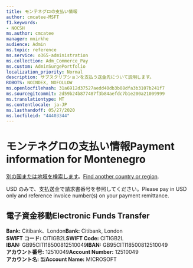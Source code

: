 ```yaml
---
title: モンテネグロの支払い情報
author: cmcatee-MSFT
f1.keywords:
- NOCSH
ms.author: cmcatee
manager: mnirkhe
audience: Admin
ms.topic: reference
ms.service: o365-administration
ms.collection: Adm_Commerce_Pay
ms.custom: AdminSurgePortfolio
localization_priority: Normal
description: サブスクリプションを支払う送金先について説明します。
ROBOTS: NOINDEX, NOFOLLOW
ms.openlocfilehash: 31a6912d37527aedd40db3b08dfa3b3107b241f7
ms.sourcegitcommit: 2d59b24b877487f3b84aefdc7b1e200a21009999
ms.translationtype: MT
ms.contentlocale: ja-JP
ms.lasthandoff: 05/27/2020
ms.locfileid: "44403344"
---
```

# <a name="payment-information-for-montenegro"></a><span data-ttu-id="95dda-103">モンテネグロの支払い情報</span><span class="sxs-lookup"><span data-stu-id="95dda-103">Payment information for Montenegro</span></span>

<span data-ttu-id="95dda-104">[別の国または地域を検索します](../billing-and-payments/pay-for-your-subscription.md)。</span><span class="sxs-lookup"><span data-stu-id="95dda-104">[Find another country or region](../billing-and-payments/pay-for-your-subscription.md).</span></span> 

<span data-ttu-id="95dda-105">USD のみで、支払送金で請求書番号を参照してください。</span><span class="sxs-lookup"><span data-stu-id="95dda-105">Please pay in USD only and reference invoice number(s) on your payment remittance.</span></span>

## <a name="electronic-funds-transfer"></a><span data-ttu-id="95dda-106">電子資金移動</span><span class="sxs-lookup"><span data-stu-id="95dda-106">Electronic Funds Transfer</span></span>

<span data-ttu-id="95dda-107">**Bank:** Citibank、London</span><span class="sxs-lookup"><span data-stu-id="95dda-107">**Bank:** Citibank, London</span></span>  
<span data-ttu-id="95dda-108">**SWIFT コード:** CITIGB2L</span><span class="sxs-lookup"><span data-stu-id="95dda-108">**SWIFT Code:** CITIGB2L</span></span>  
<span data-ttu-id="95dda-109">**IBAN:** GB95CITI18500812510049</span><span class="sxs-lookup"><span data-stu-id="95dda-109">**IBAN:** GB95CITI18500812510049</span></span>  
<span data-ttu-id="95dda-110">**アカウント番号:** 12510049</span><span class="sxs-lookup"><span data-stu-id="95dda-110">**Account Number:** 12510049</span></span>  
<span data-ttu-id="95dda-111">**アカウント名:** 製</span><span class="sxs-lookup"><span data-stu-id="95dda-111">**Account Name:** MICROSOFT</span></span>  